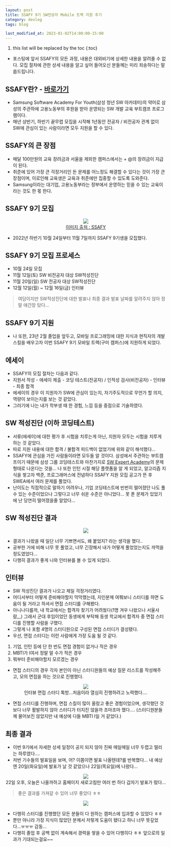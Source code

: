 ```yaml
---
layout: post
title: SSAFY 9기 SW전공자 Mobile 트랙 지원 후기
category: devlog
tags: blog

last_modified_at: 2023-01-02T14:00:00-15:00
---
```


1. this list will be replaced by the toc
{:toc}

+ 포스팅에 앞서 SSAFY의 모든 과정, 내용은 대외비기에 상세한 내용을 알려줄 수 없다. 모집 절차에 관한 상세 내용을 알고 싶어 들어오신 분들께는 미리 죄송하다는 말씀드립니다.

## SSAFY란? - [바로가기](https://www.ssafy.com/ksp/jsp/swp/swpMain.jsp)
+ Samsung Software Academy For Youth(삼성 청년 SW 아카데미)의 약어로 삼성의 주관하에 고용노동부의 후원을 받아 운영되는 SW 개발 교육 부트캠프 프로그램이다.
+ 매년 상반기, 하반기 끝무렵 모집을 시작해 1년동안 전공자 / 비전공자 관계 없이 SW에 관심이 있는 사람이라면 모두 지원을 할 수 있다.


## SSAFY의 큰 장점
+ 매달 100만원의 교육 장려금과 서울을 제외한 캠퍼스에서는 + @의 장려금이 지급이 된다.
+ 취준에 있어 가장 큰 걱정거리인 돈 문제를 어느정도 해결할 수 있다는 것이 가장 큰 장점이며, 이로인해 교육생은 교육과 취준에만 집중할 수 있도록 도와준다.
+ Samsung이라는 대기업, 고용노동부라는 정부에서 운영하는 믿을 수 있는 교육이라는 것도 한 몫 한다.


## SSAFY 9기 모집

<p align=center>
    <img src="/assets/img/post-img/blog/2023-01-02-blog-1-ssafy/recruit_ssafy9.jpg">
    <br>
    <a href="https://www.ssafy.com/ksp/jsp/swp/swpMain.jsp">이미지 출처 : SSAFY</a>
</p>

+ 2022년 하반기 10월 24일부터 11월 7일까지 SSAFY 9기생을 모집했다.


## SSAFY 9기 모집 프로세스
+ 10월 24일 모집
+ 11월 12일(토) SW 비전공자 대상 SW적성진단
+ 11월 20일(일) SW 전공자 대상 SW적성진단
+ 12월 12일(월) ~ 12월 16일(금) 인터뷰

> 여담이지만 SW적성진단에 대한 발표나 최종 결과 발표 날짜를 알려주지 않아 정말 애간장 탔다...


## SSAFY 9기 지원
+ 나 또한, 23년 2월 졸업을 앞두고, 모바일 프로그래밍에 대한 지식과 현직자의 개발 스킬을 배우고자 이번 SSAFY 9기 모바일 트랙(구미 캠퍼스)에 지원하게 되었다.


## 에세이
+ SSAFY의 모집 절차는 다음과 같다.
+ 지원서 작성 - 에세이 제출 - 코딩 테스트(전공자) / 인적성 검사(비전공자) - 인터뷰 - 최종 합격
+ 에세이의 경우 이 지원자가 SW에 관심이 있는지, 자기주도적으로 무언가 할 의지, 역량이 보이는지를 보는 것 같았다.
+ 그러기에 나는 내가 학부생 때 한 경험, 느낌 등을 중점으로 기술하였다.

## SW 적성진단 (이하 코딩테스트)
+ 서류(에세이)에 대한 평가 후 시험을 치루는게 아닌, 지원자 모두는 시험을 치루게 하는 것 같았다.
+ 따로 지원 내용에 대한 합격 / 불합격 피드백이 없었기에 위와 같이 해석했다...
+ SSAFY에 관심을 가진 사람들이라면 모두들 알 것이다. 삼성에서 주관하는 부트캠프이기 때문에 삼성 그룹 코딩테스트와 마찬가지로 [SW Expert Academy](https://swexpertacademy.com)의 문제 형태로 나온다는 것을... 나 또한 인턴 시절 해당 플랫폼을 알 게 되었고, 알고리즘 지식을 쌓고자 백준, 프로그래머스에 전념하다 SSAFY 지원 모집 공고가 뜬 후 SWEA에서 여러 문제를 풀었다.
+ 난이도는 직접적으로 말하기 어려우나, 기업 코딩테스트에 빈번히 떨어졌던 나도 풀 수 있는 수준이었으나 그렇다고 너무 쉬운 수준은 아니었다... 못 푼 문제가 있었기에 난 당연히 떨어졌을줄 알았다...


## SW 적성진단 결과
<p align=center>
    <img src="/assets/img/post-img/blog/2023-01-02-blog-1-ssafy/result_sw_ssafy9.jpg">
</p>

+ 결과가 나왔을 때 일단 너무 기쁘면서도, 왜 붙었지? 라는 생각을 했다..
+ 공부한 거에 비해 너무 못 풀었고, 너무 긴장해서 내가 어떻게 풀었었는지도 까먹을 정도였었다...
+ 다행히 결과가 좋게 나와 인터뷰를 볼 수 있게 되었다.


## 인터뷰
+ SW 적성진단 결과가 나오고 제일 걱정거리였다.
+ 어디서부터 어떻게 준비해야할지 막막했는데, 지인분께 여쭤보니 스터디를 하면 도움이 될 거라고 하셔서 면접 스터디를 구해봤다.
+ 아니나다를까, 내 학교에서는 합격자 찾기가 어려웠다(1명 겨우 나왔으나 서울사람,,,) 그래서 군대 후임이었던 동생에게 부탁해 동생 학교에서 합격자 중 면접 스터디를 진행할 사람을 구했다.
+ 그렇게 나 포함 4명의 스터디원으로 구성된 면접 스터디가 결성됐다.
+ 우선, 면접 스터디는 이런 사람에게 가장 도움 될 것 같다.

1. 기업, 인턴 등에 단 한 번도 면접 경험이 없거나 적은 경우
2. MBTI가 I여서 정말 말 수가 적은 경우
3. 뭐부터 준비해야할지 모르겠는 경우

+ 면접 스터디의 경우 각자 본인이 아닌 스터디원들의 예상 질문 리스트를 작성해주고, 모의 면접을 하는 것으로 진행했다.

<p align=center>
    <img src="/assets/img/post-img/blog/2023-01-02-blog-1-ssafy/study_ssafy9_1.jpg">
    <br>
    인터뷰 면접 스터디 톡방...처음이라 열심히 진행하려고 노력했다....
</p>

+ 면접 스터디를 진행하며, 면접 스킬이 많이 올랐고 좋은 경험이었으며, 생각했던 것보다 너무 활발하지 않아 스터디가 터지진 않을까 조마조마 했다.... (스터디원분들께 물어보진 않았지만 내 예상에 다들 MBTI I일 거 같았다.)


## 최종 결과
+ 이번 9기에서 자세한 상세 일정이 공지 되지 않아 진짜 매일매일 너무 두렵고 떨리는 하루였다....
+ 저번 기수들의 발표일을 보며, 어? 이쯤이면 발표 나올텐데?를 반복했다... 내 예상엔 20일(화요일)에 발표가 날 것 같았으나 22일(목요일)에 나왔다...

<p align=center>
    <img src="/assets/img/post-img/blog/2023-01-02-blog-1-ssafy/result_ssafy9.jpg">
    <br>
    22일 오후, 오늘은 나올까하고 홈페이지 새로고침만 여러 번 하다 갑자기 발표가 떴다...
</p>

> 좋은 결과를 가져갈 수 있어 너무 좋았다 ㅎㅎ

<p align=center>
    <img src="/assets/img/post-img/blog/2023-01-02-blog-1-ssafy/study_ssafy9_2.jpg">
</p>

+ 다행히 스터디를 진행했던 모든 분들이 다 원하는 캠퍼스에 입과할 수 있었다 ㅎㅎ
+ 뿐만 아니라 가장 지식이 많았던 분께서 저렇게 도움이 됐다고 하니 너무 뜻깊었다...ㅠㅠㅠ 감동...
+ 다행히 졸업 후 공백 없이 계속해서 경력을 쌓을 수 있어 다행히다 ㅎㅎ 앞으로의 일과가 기대되는걸요~~
